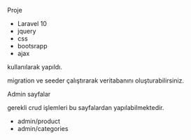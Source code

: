 Proje
- Laravel 10
- jquery
- css
- bootsrapp
- ajax

kullanılarak yapıldı.

migration ve seeder çalıştırarak veritabanını oluşturabilirsiniz.

Admin sayfalar

gerekli crud işlemleri bu sayfalardan yapılabilmektedir.
- admin/product
- admin/categories
